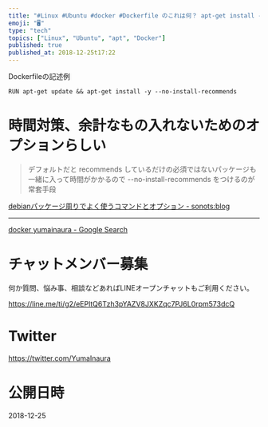 ```yaml
---
title: "#Linux #Ubuntu #docker #Dockerfile のこれは何？ apt-get install --no-install"
emoji: "🖥"
type: "tech"
topics: ["Linux", "Ubuntu", "apt", "Docker"]
published: true
published_at: 2018-12-25t17:22
---
```


Dockerfileの記述例

```
RUN apt-get update && apt-get install -y --no-install-recommends
```

# 時間対策、余計なもの入れないためのオプションらしい

>デフォルトだと recommends しているだけの必須ではないパッケージも一緒に入って時間がかかるので --no-install-recommends をつけるのが常套手段

[debianパッケージ周りでよく使うコマンドとオプション - sonots:blog](http://blog.livedoor.jp/sonots/archives/50115456.html)

---

[docker yumainaura - Google Search](https://www.google.com/search?q=docker+yumainaura&oq=docker+yumainaura&aqs=chrome..69i57j69i65j0j69i61j69i60j69i61.2401j0j7&sourceid=chrome&ie=UTF-8)








<!-- Update From Qiita API -->

# チャットメンバー募集


何か質問、悩み事、相談などあればLINEオープンチャットもご利用ください。

https://line.me/ti/g2/eEPltQ6Tzh3pYAZV8JXKZqc7PJ6L0rpm573dcQ





# Twitter


https://twitter.com/YumaInaura


<!-- Update From Qiita API -->



# 公開日時

2018-12-25

